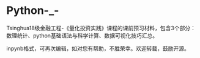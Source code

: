 # Python-_-
Tsinghua18级金融工程-《量化投资实践》课程的课前预习材料，包含3个部分：数理统计、python基础语法与科学计算、数据可视化技巧汇总。

inpynb格式，可再次编辑，如对您有帮助，不胜荣幸。欢迎转载，鼓励开源。
